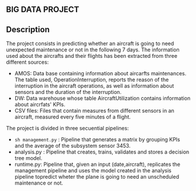 ## BIG DATA PROJECT

## Description
The project consists in predicting whether an aircraft is going to need unexpected maintenance or not in the following 7 days. The information used about the aircrafts and their flights has been extracted from three different sources:
- AMOS: Data base containing information about aircarfts maintenances. The table used, OperationInterruption, reports the reason of the interruption in the aircraft operations, as well as information about sensors and the duration of the interruption.
- DW: Data warehouse whose table AircraftUtilization contains information about aircrfats' KPIs.
- CSV files: Files that contain measures from different sensors in an aircraft, measured every five minutes of a flight.

The project is divided in three secuential pipelines:
- ```sh management.py``` : Pipeline that generates a matrix by grouping KPIs and the average of the subsystem sensor 3453. 
- analysis.py : Pipeline that creates, trains, validates and stores a decision tree model.
- runtime.py: Pipeline that, given an input (date,aircraft), replicates the management pipeline and uses the model created in the analysis pipeline topredict wheter the plane is going to need an unscheduled maintenance or not.
